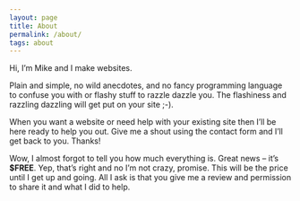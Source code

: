 ```yaml
---
layout: page
title: About
permalink: /about/
tags: about
---
```


Hi, I’m Mike and I make websites.

Plain and simple, no wild anecdotes, and no fancy programming language to confuse you with or flashy stuff to razzle dazzle you. The flashiness and razzling dazzling will get put on your site ;-).

When you want a website or need help with your existing site then I’ll be here ready to help you out. Give me a shout using the contact form and I’ll get back to you. Thanks!

Wow, I almost forgot to tell you how much everything is. Great news – it’s **$FREE**. Yep, that’s right and no I’m not crazy, promise. This will be the price until I get up and going. All I ask is that you give me a review and permission to share it and what I did to help.
